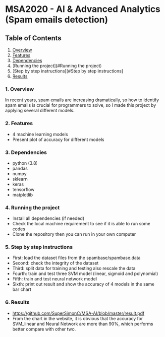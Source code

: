 # MSA2020 - AI & Advanced Analytics (Spam emails detection)

## Table of Contents
1. [Overview](#Overview)
2. [Features](#Features)
3. [Dependencies](#Dependencies)
4. [Running the project](#Running the project)
5. [Step by step instructions](#Step by step instructions]
6. [Results](#Results)

### 1. Overview
In recent years, spam emails are increasing dramatically, so how to identify spam emails is crucial for programmers to solve, so I made this project by applying several different models.

### 2. Features
* 4 machine learning models
* Present plot of accuracy for different models

### 3. Dependencies
* python (3.8)
* pandas
* numpy
* sklearn
* keras
* tensorflow
* matplotlib

### 4. Running the project
* Install all dependencies (if needed)
* Check the local machine requirement to see if it is able to run some codes
* Clone the repository then you can run in your own computer

### 5. Step by step instructions
- First: load the dataset files from the spambase/spambase.data
- Second: check the integrity of the dataset
- Third: split data for training and testing also rescale the data
- Fourth: train and test three SVM model (linear, sigmoid and polynomial)
- Fifth: train and test neural network model
- Sixth: print out result and show the accuracy of 4 models in the same bar chart

### 6. Results
* https://github.com/SuperSimonC/MSA-AI/blob/master/result.pdf
* From the chart in the website, it is obvious that the accuracy for SVM_linear and Neural Network are more than 90%, which performs better compare with other two.
